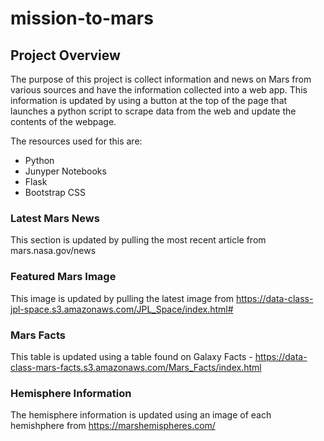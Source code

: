 # mission-to-mars
## Project Overview
The purpose of this project is collect information and news on Mars from various sources and have the information collected into a web app. This information is updated by using a button at the top of the page that launches a python script to scrape data from the web and update the contents of the webpage. 

The resources used for this are:
- Python
- Junyper Notebooks
- Flask
- Bootstrap CSS

### Latest Mars News
This section is updated by pulling the most recent article from mars.nasa.gov/news

### Featured Mars Image
This image is updated by pulling the latest image from https://data-class-jpl-space.s3.amazonaws.com/JPL_Space/index.html#

### Mars Facts

This table is updated using a table found on Galaxy Facts - https://data-class-mars-facts.s3.amazonaws.com/Mars_Facts/index.html

### Hemisphere Information
The hemisphere information is updated using an image of each hemishphere from https://marshemispheres.com/
